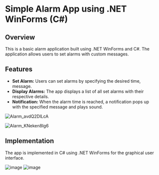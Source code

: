 # Simple Alarm App using .NET WinForms (C#)

## Overview

This is a basic alarm application built using .NET WinForms and C#. The application allows users to set alarms with custom messages.

## Features

- **Set Alarm:** Users can set alarms by specifying the desired time, message.
- **Display Alarms:** The app displays a list of all set alarms with their respective details.
- **Notification:** When the alarm time is reached, a notification pops up with the specified message and plays sound.

![Alarm_avdQ2DlLcA](https://github.com/VigneshDev1309/Alarm-App/assets/132240325/8c1993e1-3595-4530-a76f-04c456dad80c)

![Alarm_KNeken8Ig6](https://github.com/VigneshDev1309/Alarm-App/assets/132240325/ffc60775-1933-459e-bd82-79663793477f)


## Implementation

The app is implemented in C# using .NET WinForms for the graphical user interface.

![image](https://raw.githubusercontent.com/VigneshDev1309/Alarm-App/main/Alarm_KNeken8Ig6.png)
![image](https://raw.githubusercontent.com/VigneshDev1309/Alarm-App/main/Alarm_avdQ2DlLcA.png)

